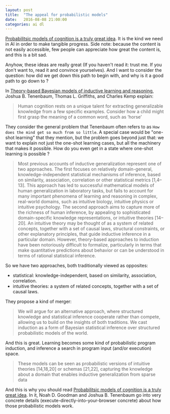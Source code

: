 ```yaml
---
layout: post
title:  "The appeal for probabilistic models"
date:   2016-08-08 21:00:00
categories: ai dl
---
```

 
[Probabilitsic models of cognition is a truly great idea](https://probmods.org/). It is the kind we need in AI in order to make
tangible progress. Side note: because the content is not easily accessible,
few people can appreciate how great the content is, and this is a bit sad. 

Anyhow, these ideas are really great (If you haven't read it: trust me. If you don't want to, read it and convince
 yourselves).
And I want to consider the question: how did we get down this path to begin with, 
and why is it a good path to go down to ?

In [Theory-based Bayesian models of inductive learning and reasoning](https://www.semanticscholar.org/paper/Theory-based-Bayesian-models-of-inductive-learning-Tenenbaum-Griffiths/5d8d5a767704d69ab81b26ce97c2f3065cd139bb/pdf),
Joshua B. Tenenbaum, Thomas L. Griffiths, and Charles Kemp explain:

> Human cognition rests on a unique talent for extracting
> generalizable knowledge from a few specific examples.
> Consider how a child might first grasp the meaning of a
> common word, such as ‘horse’

They consider the general problem that Tenenbaum often refers to as 
`How does the mind get so much from so little`. A special case would be "one-shot learning" that they
mention, but the problem goes beyond just that: we want to explain not just the one-shot learning cases,
but all the machinery that makes it possible. How do you even get in a state where one-shot learning is 
possible ?

> Most previous accounts of inductive generalization
> represent one of two approaches. The first focuses
> on relatively domain-general, knowledge-independent
> statistical mechanisms of inference, based on similarity,
> association, correlation or other statistical metrics [1,4–
> 13]. This approach has led to successful mathematical
> models of human generalization in laboratory tasks, but
> fails to account for many important phenomena of
> learning and reasoning in complex, real-world domains,
> such as intuitive biology, intuitive physics or intuitive
> psychology. The second approach aims to capture more of
> the richness of human inference, by appealing to
> sophisticated domain-specific knowledge representations,
> or intuitive theories [14–20]. An intuitive theory may be
> thought of as a system of related concepts, together with a
> set of causal laws, structural constraints, or other
> explanatory principles, that guide inductive inference in
> a particular domain. However, theory-based approaches to
> induction have been notoriously difficult to formalize,
> particularly in terms that make quantitative predictions
> about behavior or can be understood in terms of rational
> statistical inference.

So we have two approaches, both traditionally viewed as opposites:

 - statistical: knowledge-independent, based on similarity, association, correlation.
 - intuitive theories: a system of related concepts, together with a set of causal laws.
 
They propose a kind of merger:

> We will argue for an alternative approach, where
> structured knowledge and statistical inference cooperate
> rather than compete, allowing us to build on the insights
> of both traditions. We cast induction as a form of Bayesian
> statistical inference over structured probabilistic models
> of the world.

And this is great. Learning becomes some kind of probabilistic program induction, and inference a search
in program input (and/or execution) space.

> These models can be seen as probabilistic
> versions of intuitive theories [14,18,20] or schemas
> [21,22], capturing the knowledge about a domain that
> enables inductive generalization from sparse data

And this is why you should read [Probabilitsic models of cognition is a truly great idea](https://probmods.org/). In it,
Noah D. Goodman and Joshua B. Tenenbaum go into very concrete details (execute-directly-into-your-browser concrete) 
about how those probabilistic models work.